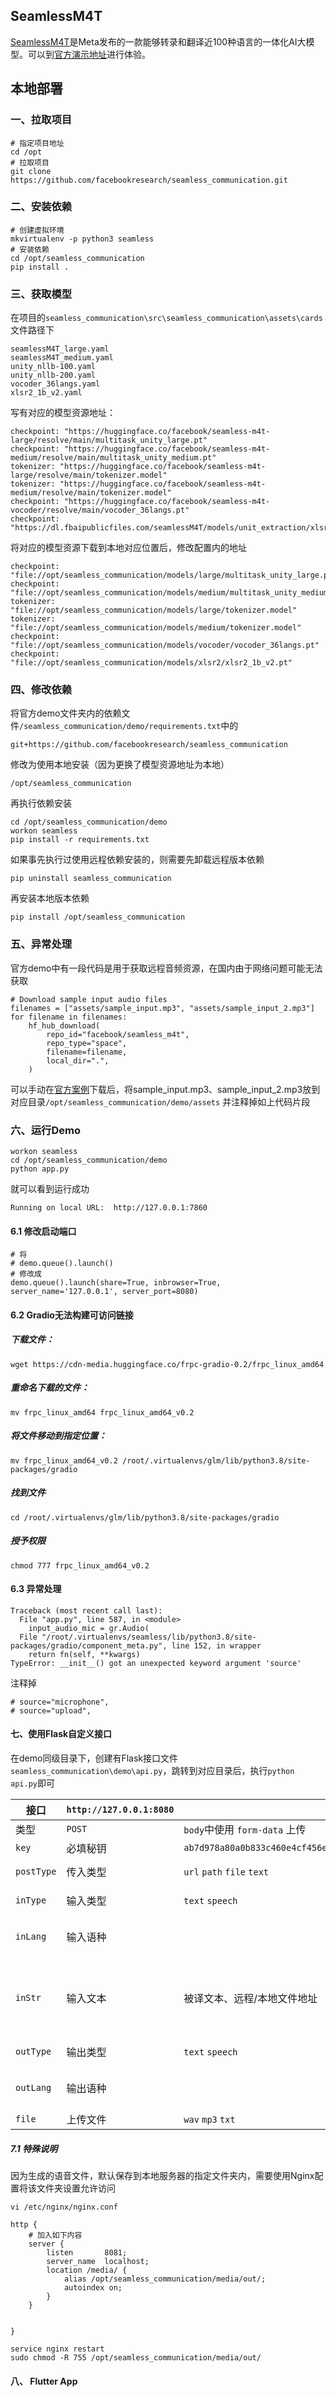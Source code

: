 ## SeamlessM4T

[SeamlessM4T](https://github.com/facebookresearch/seamless_communication)是Meta发布的一款能够转录和翻译近100种语言的一体化AI大模型。可以到[官方演示地址](https://seamless.metademolab.com/)进行体验。

## 本地部署
### 一、拉取项目
```
# 指定项目地址
cd /opt
# 拉取项目
git clone https://github.com/facebookresearch/seamless_communication.git
```
### 二、安装依赖
```
# 创建虚拟环境
mkvirtualenv -p python3 seamless
# 安装依赖
cd /opt/seamless_communication
pip install .
```
### 三、获取模型
在项目的`seamless_communication\src\seamless_communication\assets\cards`文件路径下
```
seamlessM4T_large.yaml
seamlessM4T_medium.yaml
unity_nllb-100.yaml
unity_nllb-200.yaml
vocoder_36langs.yaml
xlsr2_1b_v2.yaml
```
写有对应的模型资源地址：
```
checkpoint: "https://huggingface.co/facebook/seamless-m4t-large/resolve/main/multitask_unity_large.pt"
checkpoint: "https://huggingface.co/facebook/seamless-m4t-medium/resolve/main/multitask_unity_medium.pt"
tokenizer: "https://huggingface.co/facebook/seamless-m4t-large/resolve/main/tokenizer.model"
tokenizer: "https://huggingface.co/facebook/seamless-m4t-medium/resolve/main/tokenizer.model"
checkpoint: "https://huggingface.co/facebook/seamless-m4t-vocoder/resolve/main/vocoder_36langs.pt"
checkpoint: "https://dl.fbaipublicfiles.com/seamlessM4T/models/unit_extraction/xlsr2_1b_v2.pt"
```
将对应的模型资源下载到本地对应位置后，修改配置内的地址
```
checkpoint: "file://opt/seamless_communication/models/large/multitask_unity_large.pt"
checkpoint: "file://opt/seamless_communication/models/medium/multitask_unity_medium.pt"
tokenizer: "file://opt/seamless_communication/models/large/tokenizer.model"
tokenizer: "file://opt/seamless_communication/models/medium/tokenizer.model"
checkpoint: "file://opt/seamless_communication/models/vocoder/vocoder_36langs.pt"
checkpoint: "file://opt/seamless_communication/models/xlsr2/xlsr2_1b_v2.pt"
```
### 四、修改依赖
将官方demo文件夹内的依赖文件`/seamless_communication/demo/requirements.txt`中的
```
git+https://github.com/facebookresearch/seamless_communication
```
修改为使用本地安装（因为更换了模型资源地址为本地）
```
/opt/seamless_communication
```
再执行依赖安装
```
cd /opt/seamless_communication/demo
workon seamless
pip install -r requirements.txt
```
如果事先执行过使用远程依赖安装的，则需要先卸载远程版本依赖
```
pip uninstall seamless_communication
```
再安装本地版本依赖
```
pip install /opt/seamless_communication
```

### 五、异常处理
官方demo中有一段代码是用于获取远程音频资源，在国内由于网络问题可能无法获取
```
# Download sample input audio files
filenames = ["assets/sample_input.mp3", "assets/sample_input_2.mp3"]
for filename in filenames:
    hf_hub_download(
        repo_id="facebook/seamless_m4t",
        repo_type="space",
        filename=filename,
        local_dir=".",
    )
```
可以手动在[官方案例](https://huggingface.co/spaces/facebook/seamless_m4t/tree/main)下载后，将sample_input.mp3、sample_input_2.mp3放到对应目录`/opt/seamless_communication/demo/assets`
并注释掉如上代码片段
### 六、运行Demo
```
workon seamless
cd /opt/seamless_communication/demo
python app.py
```
就可以看到运行成功
```
Running on local URL:  http://127.0.0.1:7860
```

#### 6.1 修改启动端口
```
# 将
# demo.queue().launch()
# 修改成
demo.queue().launch(share=True, inbrowser=True, server_name='127.0.0.1', server_port=8080)
```
#### 6.2 Gradio无法构建可访问链接
##### 下载文件：
```
wget https://cdn-media.huggingface.co/frpc-gradio-0.2/frpc_linux_amd64
```
##### 重命名下载的文件：
```
mv frpc_linux_amd64 frpc_linux_amd64_v0.2
```
##### 将文件移动到指定位置：
```
mv frpc_linux_amd64_v0.2 /root/.virtualenvs/glm/lib/python3.8/site-packages/gradio
```
##### 找到文件
```
cd /root/.virtualenvs/glm/lib/python3.8/site-packages/gradio
```
##### 授予权限
```
chmod 777 frpc_linux_amd64_v0.2
```

#### 6.3 异常处理
```
Traceback (most recent call last):
  File "app.py", line 587, in <module>
    input_audio_mic = gr.Audio(
  File "/root/.virtualenvs/seamless/lib/python3.8/site-packages/gradio/component_meta.py", line 152, in wrapper
    return fn(self, **kwargs)
TypeError: __init__() got an unexpected keyword argument 'source'
```
注释掉
```
# source="microphone",
# source="upload",
```

#### 七、使用Flask自定义接口

在demo同级目录下，创建有Flask接口文件`seamless_communication\demo\api.py`，跳转到对应目录后，执行`python api.py`即可

|接口|`http://127.0.0.1:8080`|||
|---|---|---|---|
|类型|`POST`|`body`中使用 `form-data` 上传||
|`key`|必填秘钥|`ab7d978a80a0b833c460e4cf456edd6b`||
|`postType`|传入类型|`url` `path` `file` `text` |默认 `text`|
|`inType`|输入类型|`text` `speech` |默认 `text`|
|`inLang`|输入语种||默认中文 `cmn`|
|`inStr`|输入文本|被译文本、远程/本地文件地址|仅上传文件时可不填|
|`outType`|输出类型|`text` `speech` |默认 `text`|
|`outLang`|输出语种||默认英语 `eng`|
|`file`|上传文件|`wav` `mp3` `txt`||

##### 7.1 特殊说明

因为生成的语音文件，默认保存到本地服务器的指定文件夹内，需要使用Nginx配置将该文件夹设置允许访问

```
vi /etc/nginx/nginx.conf
```

```
http {
    # 加入如下内容
	server {
		listen       8081;
		server_name  localhost;
		location /media/ {
			alias /opt/seamless_communication/media/out/;
			autoindex on;
		}
	}


}
```

```
service nginx restart
sudo chmod -R 755 /opt/seamless_communication/media/out/
```


#### 八、 Flutter App

